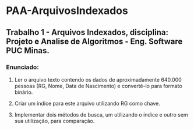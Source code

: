 # PAA-ArquivosIndexados
## Trabalho 1  - Arquivos Indexados, disciplina: Projeto e Analise de Algoritmos - Eng. Software PUC Minas.  

### Enunciado:

1) Ler o arquivo texto contendo os dados de aproximadamente 640.000 pessoas (RG, Nome, Data de Nascimento) e convertê-lo para formato binário.

2) Criar um índice para este arquivo utilizando RG como chave.

3) Implementar dois métodos de busca, um utilizando o índice e outro sem sua utilização, para comparação.
